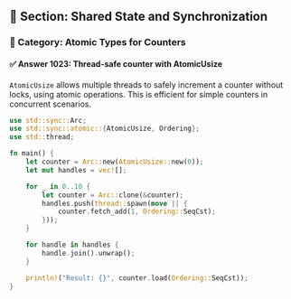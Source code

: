## 📘 Section: Shared State and Synchronization
### 🔹 Category: Atomic Types for Counters
#### ✅ Answer 1023: Thread-safe counter with AtomicUsize

`AtomicUsize` allows multiple threads to safely increment a counter without locks, using atomic operations. This is efficient for simple counters in concurrent scenarios.

```rust
use std::sync::Arc;
use std::sync::atomic::{AtomicUsize, Ordering};
use std::thread;

fn main() {
    let counter = Arc::new(AtomicUsize::new(0));
    let mut handles = vec![];

    for _ in 0..10 {
        let counter = Arc::clone(&counter);
        handles.push(thread::spawn(move || {
            counter.fetch_add(1, Ordering::SeqCst);
        }));
    }

    for handle in handles {
        handle.join().unwrap();
    }

    println!("Result: {}", counter.load(Ordering::SeqCst));
}
```
